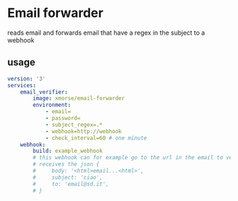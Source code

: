# Email forwarder

reads email and forwards email that have a regex in the subject to a webhook

## usage
```yml
version: '3'
services:
    email_verifier:
        image: xmorse/email-forwarder
        environment: 
            - email=
            - password=
            - subject_regex=.*
            - webhook=http://webhook
            - check_interval=60 # one minute
    webhook:
        build: example_webhook
        # this webhook can for example go to the url in the email to verify email
        # receives the json {
        #     body: '<html>email...<html>',
        #     subject: 'ciao',
        #     to: 'email@sd.it',
        # }
```
